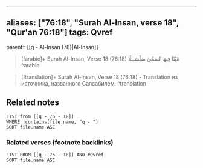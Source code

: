 
---
aliases: ["76:18", "Surah Al-Insan, verse 18", "Qur'an 76:18"]
tags: Qvref
---

parent:: [[q - Al-Insan (76)|Al-Insan]]

> [!arabic]+ Surah Al-Insan, Verse 18 (76:18)
> <span class="quran-arabic">عَيْنًا فِيهَا تُسَمَّىٰ سَلْسَبِيلًا</span>
^arabic

> [!translation]+ Surah Al-Insan, Verse 18 (76:18) - Translation
> из источника, названного Салсабилем.
^translation



## Related notes
```dataview
LIST from [[q - 76 - 18]]
WHERE !contains(file.name, "q - ")
SORT file.name ASC
```

### Related verses (footnote backlinks)
```dataview
LIST FROM [[q - 76 - 18]] AND #Qvref
SORT file.name ASC
```

